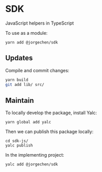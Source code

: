 # SDK

JavaScript helpers in TypeScript

To use as a module:

```shell script
yarn add @jorgechen/sdk
```

## Updates

Compile and commit changes:

```sh
yarn build
git add lib/ src/
```

## Maintain

To locally develop the package, install Yalc:

```shell script
yarn global add yalc
```

Then we can publish this package locally: 

```shell script
cd sdk-js/
yalc publish
```

In the implementing project:
```shell script
yalc add @jorgechen/sdk
```
